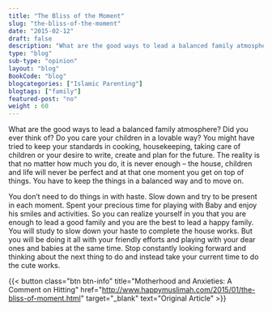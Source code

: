 ```yaml
--- 
title: "The Bliss of the Moment" 
slug: "the-bliss-of-the-moment"
date: "2015-02-12" 
draft: false 
description: "What are the good ways to lead a balanced family atmosphere? Did you ever think of?" 
type: "blog"
sub-type: "opinion" 
layout: "blog" 
BookCode: "blog"
blogcategories: ["Islamic Parenting"]
blogtags: ["family"]
featured-post: "no"
weight : 60
---  
```

What are the good ways to lead a balanced family atmosphere? Did you ever think of? Do you care your children in a lovable way? You might have tried to keep your standards in cooking, housekeeping, taking care of children or your desire to write, create and plan for the future. The reality is that no matter how much you do, it is never enough – the house, children and life will never be perfect and at that one moment you get on top of things. You have to keep the things in a balanced way and to move on.

You don’t need to do things in with haste. Slow down and try to be present in each moment. Spent your precious time for playing with Baby and enjoy his smiles and activities. So you can realize yourself in you that you are enough to lead a good family and you are the best to lead a happy family. You will study to slow down your haste to complete the house works. But you will be doing it all with your friendly efforts and playing with your dear ones and babies at the same time. Stop constantly looking forward and thinking about the next thing to do and instead take your current time to do the cute works.

{{< button class="btn btn-info" title="Motherhood and Anxieties: A Comment on Hitting" href="http://www.happymuslimah.com/2015/01/the-bliss-of-moment.html" target="_blank" text="Original Article" >}}
